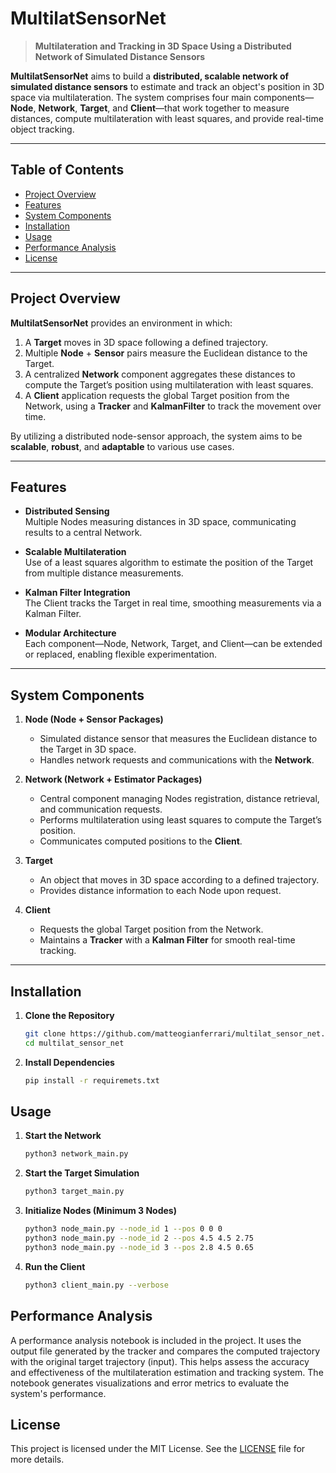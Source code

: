 # MultilatSensorNet

> **Multilateration and Tracking in 3D Space Using a Distributed Network of Simulated Distance Sensors**

**MultilatSensorNet** aims to build a **distributed, scalable network of simulated distance sensors** to estimate and track an object's position in 3D space via multilateration. The system comprises four main components—**Node**, **Network**, **Target**, and **Client**—that work together to measure distances, compute multilateration with least squares, and provide real-time object tracking.

---

## Table of Contents

- [Project Overview](#project-overview)
- [Features](#features)
- [System Components](#system-components)
- [Installation](#installation)
- [Usage](#usage)
- [Performance Analysis](#performance-analysis)
- [License](#license)

---

## Project Overview

**MultilatSensorNet** provides an environment in which:
1. A **Target** moves in 3D space following a defined trajectory.  
2. Multiple **Node** + **Sensor** pairs measure the Euclidean distance to the Target.  
3. A centralized **Network** component aggregates these distances to compute the Target’s position using multilateration with least squares.  
4. A **Client** application requests the global Target position from the Network, using a **Tracker** and **KalmanFilter** to track the movement over time.

By utilizing a distributed node-sensor approach, the system aims to be **scalable**, **robust**, and **adaptable** to various use cases.

---

## Features

- **Distributed Sensing**  
  Multiple Nodes measuring distances in 3D space, communicating results to a central Network.

- **Scalable Multilateration**  
  Use of a least squares algorithm to estimate the position of the Target from multiple distance measurements.

- **Kalman Filter Integration**  
  The Client tracks the Target in real time, smoothing measurements via a Kalman Filter.

- **Modular Architecture**  
  Each component—Node, Network, Target, and Client—can be extended or replaced, enabling flexible experimentation.

---

## System Components

1. **Node (Node + Sensor Packages)**  
   - Simulated distance sensor that measures the Euclidean distance to the Target in 3D space.  
   - Handles network requests and communications with the **Network**.

2. **Network (Network + Estimator Packages)**  
   - Central component managing Nodes registration, distance retrieval, and communication requests.  
   - Performs multilateration using least squares to compute the Target’s position.  
   - Communicates computed positions to the **Client**.

3. **Target**  
   - An object that moves in 3D space according to a defined trajectory.  
   - Provides distance information to each Node upon request.

4. **Client**  
   - Requests the global Target position from the Network.  
   - Maintains a **Tracker** with a **Kalman Filter** for smooth real-time tracking.

---

## Installation

1. **Clone the Repository**  
   ```bash
   git clone https://github.com/matteogianferrari/multilat_sensor_net.git
   cd multilat_sensor_net
2. **Install Dependencies**
   ```bash
   pip install -r requiremets.txt

## Usage

1. **Start the Network**
    ```bash
   python3 network_main.py
2. **Start the Target Simulation** 
   ```bash
   python3 target_main.py
3. **Initialize Nodes (Minimum 3 Nodes)**
   ```bash
   python3 node_main.py --node_id 1 --pos 0 0 0
   python3 node_main.py --node_id 2 --pos 4.5 4.5 2.75
   python3 node_main.py --node_id 3 --pos 2.8 4.5 0.65
4. **Run the Client**
    ```bash
    python3 client_main.py --verbose
   
## Performance Analysis

A performance analysis notebook is included in the project. It uses the output file generated by the tracker and compares the computed trajectory with the original target trajectory (input). This helps assess the accuracy and effectiveness of the multilateration estimation and tracking system.
The notebook generates visualizations and error metrics to evaluate the system's performance.

## License

This project is licensed under the MIT License. See the [LICENSE](LICENSE) file for more details.
